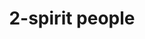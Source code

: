 ---
title: 2-spirit people
longTitle: '2-spirit people'
tags:
- gccommon
usedFor:
- "[[Two-spirit people]]"
---